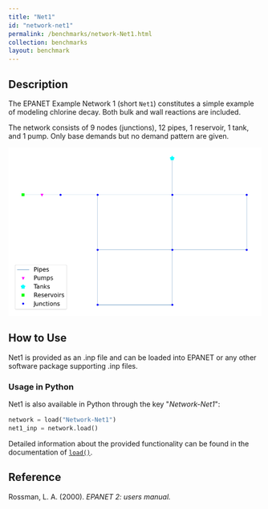 ```yaml
---
title: "Net1"
id: "network-net1"
permalink: /benchmarks/network-Net1.html
collection: benchmarks
layout: benchmark
---
```



## Description

The EPANET Example Network 1 (short `Net1`) constitutes a simple example of modeling chlorine decay.
Both bulk and wall reactions are included.

The network consists of 9 nodes (junctions), 12 pipes, 1 reservoir, 1 tank, and 1 pump.
Only base demands but no demand pattern are given.

<img src="../static/benchmarks/network-net1/net1_plot.png"/>

## How to Use

Net1 is provided as an .inp file and can be loaded into EPANET or any other software package
supporting .inp files.

### Usage in Python

Net1 is also available in Python through the key "*Network-Net1*":
```python
network = load("Network-Net1")
net1_inp = network.load()
```

Detailed information about the provided functionality can be found in the documentation of
[`load()`](https://water-benchmark-hub.readthedocs.io/en/stable/water_benchmark_hub.networks.html#water_benchmark_hub.networks.networks.Net1.load).


## Reference

Rossman, L. A. (2000). *EPANET 2: users manual.*